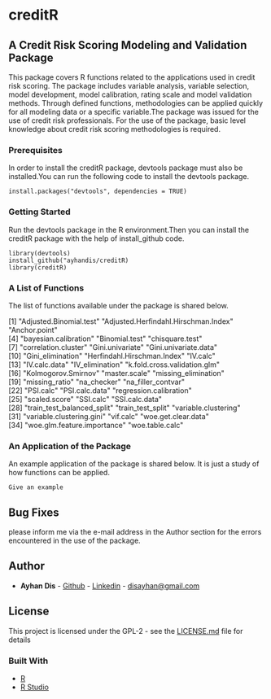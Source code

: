 # creditR
## A Credit Risk Scoring Modeling and Validation Package

This package covers R functions related to the applications used in credit risk scoring. The package includes variable analysis, variable selection, model development, model calibration, rating scale and model validation methods. Through defined functions, methodologies can be applied quickly for all modeling data or a specific variable.The package was issued for the use of credit risk professionals. For the use of the package, basic level knowledge about credit risk scoring methodologies is required.
### Prerequisites
In order to install the creditR package, devtools package must also be installed.You can run the following code to install the devtools package.
```
install.packages("devtools", dependencies = TRUE) 
```

### Getting Started
Run the devtools package in the R environment.Then you can install the creditR package with the help of install_github code.
```
library(devtools)
install_github("ayhandis/creditR)
library(creditR)
```

### A List of Functions
The list of functions available under the package is shared below.

 [1] "Adjusted.Binomial.test"              "Adjusted.Herfindahl.Hirschman.Index" "Anchor.point"                       
 [4] "bayesian.calibration"                "Binomial.test"                       "chisquare.test"                     
 [7] "correlation.cluster"                 "Gini.univariate"                     "Gini.univariate.data"               
[10] "Gini_elimination"                    "Herfindahl.Hirschman.Index"          "IV.calc"                            
[13] "IV.calc.data"                        "IV_elimination"                      "k.fold.cross.validation.glm"        
[16] "Kolmogorov.Smirnov"                  "master.scale"                        "missing_elimination"                
[19] "missing_ratio"                       "na_checker"                          "na_filler_contvar"                  
[22] "PSI.calc"                            "PSI.calc.data"                       "regression.calibration"             
[25] "scaled.score"                        "SSI.calc"                            "SSI.calc.data"                      
[28] "train_test_balanced_split"           "train_test_split"                    "variable.clustering"                
[31] "variable.clustering.gini"            "vif.calc"                            "woe.get.clear.data"                 
[34] "woe.glm.feature.importance"          "woe.table.calc"

### An Application of the Package
An example application of the package is shared below. It is just a study of how functions can be applied.

```
Give an example
```

## Bug Fixes

please inform me via the e-mail address in the Author section for the errors encountered in the use of the package.

## Author

* **Ayhan Dis**  - [Github](https://github.com/ayhandis) - [Linkedin](https://www.linkedin.com/in/ayhandis/)  - disayhan@gmail.com

## License

This project is licensed under the GPL-2 - see the [LICENSE.md](LICENSE.md) file for details

### Built With

* [R](https://cran.r-project.org/)
* [R Studio](https://www.rstudio.com/) 
